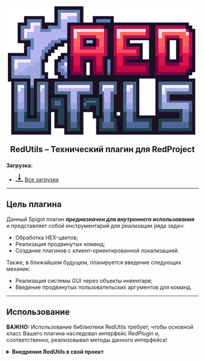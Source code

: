 <h2 align="center">
    <img src=".\readme-resources\logo-redutils.png" alt="RedUtils logo">
    <p>RedUtils – Технический плагин для RedProject</p>
</h2>

**Загрузка:**
- <img src=".\readme-resources\download-icon.png" width="20px"> <a href="https://github.com/Theorenter/RedUtils/releases">Все загрузки</a>

-----
<H2>Цель плагина</H3>

<p>Данный Spigot плагин <b><i>предназначен для внутреннего использования</i></b> и представляет собой инструментарий для реализации ряда задач:</p>
<ul>
    <li>Обработка HEX-цветов;</li>
    <li>Реализация продвинутых команд;</li>
    <li>Создание плагинов с клиент-ориентированной локализацией.</li>
</ul>
<p>Также, в ближайшем будущем, планируется введение следующих механик:</p>
<ul>
    <li>Реализация системы GUI через объекты инвентаря;</li>
    <li>Введение продвинутых пользовательских аргументов для команд.</li>
</ul>

-----
<H2>Использование</H2>
<p><b>ВАЖНО:</b> Использование библиотеки RedUtils требует, чтобы основной класс Вашего плагина наследовал интерфейс RedPlugin и, соответственно, реализовывал методы данного интерфейса!</p>
<details>
    <summary><b>Внедрение RedUtils в свой проект</b></summary>
    <ol type="1"><br>
        <li>Укажите в <code>plugin.yml</code> Вашего плагина зависимость от RedUtils:

````yaml
depend: [ RedUtils ]
````
</li><br>
        <li>Добавьте в свой <code>pom.xml</code> репозиторий jitpack.io и зависимость от RedUtils:

````xml
<repositories>
  <repository>
    <id>jitpack-io</id>
    <url>https://jitpack.io</url>
  </repository>
  ...
</repositories>
````

````xml
<dependencies>
  <dependency>
    <groupId>com.github.Theorenter</groupId>
    <artifactId>RedUtils</artifactId>
    <version>0.2.0-indev</version>
    <scope>provided</scope>
  </dependency>
</dependencies>
````

</li><br>
        <li>Имплементируйте RedPlugin в основной класс Вашего плагина и пропишите псевдореализацию наследуемых методов:

````java
public final class MyPlugin extends JavaPlugin implements RedPlugin {
    
    // Псевдореализация заключается в том, что методы
    // Возвращаются null вместо запрашиваемых объектов.
    
    // ...
    
    @Override
    public boolean isDebug() {
        return false;
    }

    @Override
    public RedLocalization getLocalization() {
        return null;
    }

    @Override
    public RedConfiguration getRConfig() {
        return null;
    }
    // ...
}

````

<li>Создайте в основном классе Вашего плагина поле класса <code>RedUtilsAPI</code>:

````java
public final class MyPlugin extends JavaPlugin implements RedPlugin {
    
    private RedUtilsAPI redUtilsAPI;
     // ...
}
````
</li><br>

<li>Инициализируйте RedUtilsAPI и добавьте проверку наличия плагина RedUtils в методе <code>onEnable()</code> основного класса:

````java
public final class MyPlugin extends JavaPlugin implements RedPlugin {
    // ...
    
    public void onEnable() {

        // RedUtils API check
        try {
            redUtilsAPI = RedUtils.instance().API();
        } catch (NoClassDefFoundError e) {
            getLogger().severe("\u001B[31mYour plugin cannot be enabled without the RedUtils plugin.\u001B[0m");
            getLogger().severe("\u001B[31mInstall the RedUtils plugin first!\u001B[0m");
            getLogger().info("");
            getLogger().info("--- \u001B[1;33mYOURPLUGIN HAS BEEN \u001B[0m\u001B[31mDISABLED\u001B[0m -----------------------------");
            setEnabled(false);
            return;
        }
    }
    // ...
}
````
</li><br>

<li>Объявите и инициализируйте основные менеджеры:

````java
public final class MyPlugin extends JavaPlugin implements RedPlugin {
    // ...
    private RedLogger redLogger;
    private CommandManager cmdManager;
    private NotificationManager ntfManager;
    
    public void onEnable() {
        // ...
        
        // Managers init
        redLogger = redUtilsAPI.createRedLogger(this);
        cmdManager = redUtilsAPI.createCommandManager(this);
        ntfManager = redUtilsAPI.createNotificationManager(this);
    
    }
    // ...
}
````
</li><br>
<li><a href="https://github.com/Theorenter/RedUtils/releases">Скачайте</a> и закиньте в папку <code>plugins</code> Вашего сервера версию <code>RedUtils.jar</code>, которая указана Вами в зависимости <code>pom.xml</code>.</li><br>

<li><b>Поздравляю</b>, всё сделано успешно! Теперь Вы можете запустить свой плагин и взаимодействовать в нём с <code>RedUtilsAPI</code></li>
    </ol>
</details>